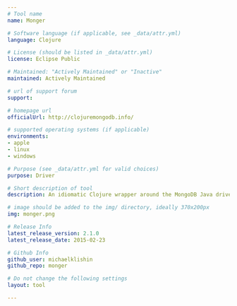 ```yaml
---
# Tool name
name: Monger

# Software language (if applicable, see _data/attr.yml)
language: Clojure

# License (should be listed in _data/attr.yml)
license: Eclipse Public

# Maintained: "Actively Maintained" or "Inactive"
maintained: Actively Maintained

# url of support forum
support: 

# homepage url
officialUrl: http://clojuremongodb.info/

# supported operating systems (if applicable)
environments:
- apple
- linux
- windows

# Purpose (see _data/attr.yml for valid choices)
purpose: Driver

# Short description of tool
description: An idiomatic Clojure wrapper around the MongoDB Java driver.

# image should be added to the img/ directory, ideally 370x200px
img: monger.png

# Release Info
latest_release_version: 2.1.0
latest_release_date: 2015-02-23

# Github Info
github_user: michaelklishin
github_repo: monger

# Do not change the following settings
layout: tool

---
```



